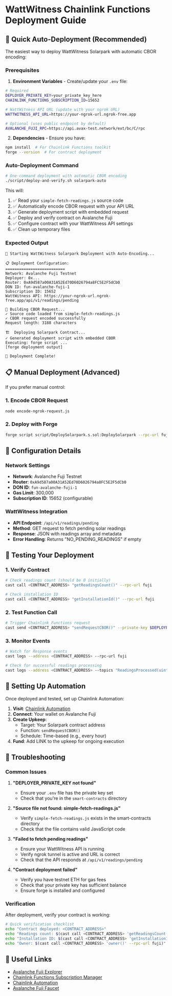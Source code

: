 # WattWitness Chainlink Functions Deployment Guide

## 🚀 Quick Auto-Deployment (Recommended)

The easiest way to deploy WattWitness Solarpark with automatic CBOR encoding:

### Prerequisites

1. **Environment Variables** - Create/update your `.env` file:
```bash
# Required
DEPLOYER_PRIVATE_KEY=your_private_key_here
CHAINLINK_FUNCTIONS_SUBSCRIPTION_ID=15652

# WattWitness API URL (update with your ngrok URL)
WATTWITNESS_API_URL=https://your-ngrok-url.ngrok-free.app

# Optional (uses public endpoint by default)
AVALANCHE_FUJI_RPC=https://api.avax-test.network/ext/bc/C/rpc
```

2. **Dependencies** - Ensure you have:
```bash
npm install  # For Chainlink Functions toolkit
forge --version  # For contract deployment
```

### Auto-Deployment Command

```bash
# One-command deployment with automatic CBOR encoding
./script/deploy-and-verify.sh solarpark-auto
```

This will:
1. ✅ Read your `simple-fetch-readings.js` source code
2. ✅ Automatically encode CBOR request with your API URL
3. ✅ Generate deployment script with embedded request
4. ✅ Deploy and verify contract on Avalanche Fuji
5. ✅ Configure contract with your WattWitness API settings
6. ✅ Clean up temporary files

### Expected Output

```
🚀 Starting WattWitness Solarpark Deployment with Auto-Encoding...

📋 Deployment Configuration:
==========================
Network: Avalanche Fuji Testnet
Deployer: 0x...
Router: 0xA9d587a00A31A52Ed70D6026794a8FC5E2F5dCb0
DON ID: fun-avalanche-fuji-1
Subscription ID: 15652
WattWitness API: https://your-ngrok-url.ngrok-free.app/api/v1/readings/pending

🔧 Building CBOR Request...
✓ Source code loaded from simple-fetch-readings.js
✓ CBOR request encoded successfully
Request length: 3188 characters

🏗️  Deploying Solarpark Contract...
✓ Generated deployment script with embedded CBOR
Executing: forge script ...
[forge deployment output]

🎉 Deployment Complete!
```

## 📋 Manual Deployment (Advanced)

If you prefer manual control:

### 1. Encode CBOR Request
```bash
node encode-ngrok-request.js
```

### 2. Deploy with Forge
```bash
forge script script/DeploySolarpark.s.sol:DeploySolarpark --rpc-url fuji --broadcast --verify
```

## 🔧 Configuration Details

### Network Settings
- **Network**: Avalanche Fuji Testnet
- **Router**: `0xA9d587a00A31A52Ed70D6026794a8FC5E2F5dCb0`
- **DON ID**: `fun-avalanche-fuji-1`
- **Gas Limit**: 300,000
- **Subscription ID**: 15652 (configurable)

### WattWitness Integration
- **API Endpoint**: `/api/v1/readings/pending`
- **Method**: GET request to fetch pending solar readings
- **Response**: JSON with readings array and metadata
- **Error Handling**: Returns "NO_PENDING_READINGS" if empty

## 🧪 Testing Your Deployment

### 1. Verify Contract
```bash
# Check readings count (should be 0 initially)
cast call <CONTRACT_ADDRESS> "getReadingsCount()" --rpc-url fuji

# Check installation ID
cast call <CONTRACT_ADDRESS> "getInstallationId()" --rpc-url fuji
```

### 2. Test Function Call
```bash
# Trigger Chainlink Functions request
cast send <CONTRACT_ADDRESS> "sendRequestCBOR()" --private-key $DEPLOYER_PRIVATE_KEY --rpc-url fuji
```

### 3. Monitor Events
```bash
# Watch for Response events
cast logs --address <CONTRACT_ADDRESS> --rpc-url fuji

# Check for successful readings processing
cast logs --address <CONTRACT_ADDRESS> --topics "ReadingsProcessed(uint256,uint256,uint256)" --rpc-url fuji
```

## 🔄 Setting Up Automation

Once deployed and tested, set up Chainlink Automation:

1. **Visit**: [Chainlink Automation](https://automation.chain.link/)
2. **Connect**: Your wallet on Avalanche Fuji
3. **Create Upkeep**: 
   - Target: Your Solarpark contract address
   - Function: `sendRequestCBOR()`
   - Schedule: Time-based (e.g., every hour)
4. **Fund**: Add LINK to the upkeep for ongoing execution

## 🐛 Troubleshooting

### Common Issues

1. **"DEPLOYER_PRIVATE_KEY not found"**
   - Ensure your `.env` file has the private key set
   - Check that you're in the `smart-contracts` directory

2. **"Source file not found: simple-fetch-readings.js"**
   - Verify `simple-fetch-readings.js` exists in the smart-contracts directory
   - Check that the file contains valid JavaScript code

3. **"Failed to fetch pending readings"**
   - Ensure your WattWitness API is running
   - Verify ngrok tunnel is active and URL is correct
   - Check that the API responds at `/api/v1/readings/pending`

4. **"Contract deployment failed"**
   - Verify you have testnet ETH for gas fees
   - Check that your private key has sufficient balance
   - Ensure forge is installed and configured

### Verification

After deployment, verify your contract is working:

```bash
# Quick verification checklist
echo "Contract deployed: <CONTRACT_ADDRESS>"
echo "Readings count: $(cast call <CONTRACT_ADDRESS> 'getReadingsCount()' --rpc-url fuji)"
echo "Installation ID: $(cast call <CONTRACT_ADDRESS> 'getInstallationId()' --rpc-url fuji)"
echo "Owner: $(cast call <CONTRACT_ADDRESS> 'owner()' --rpc-url fuji)"
```

## 🔗 Useful Links

- [Avalanche Fuji Explorer](https://testnet.snowtrace.io)
- [Chainlink Functions Subscription Manager](https://functions.chain.link/)
- [Chainlink Automation](https://automation.chain.link/)
- [Avalanche Fuji Faucet](https://faucet.avax.network/) 
